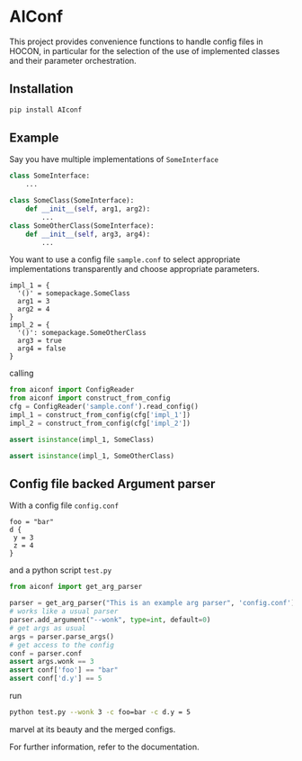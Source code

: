 # AIConf
This project provides convenience functions to handle config files in HOCON, in particular for the selection of the use of implemented classes and their parameter orchestration.

## Installation
```bash
pip install AIconf
```

## Example

Say you have multiple implementations of `SomeInterface`
```python
class SomeInterface:
    ...

class SomeClass(SomeInterface):
    def __init__(self, arg1, arg2):
        ...
class SomeOtherClass(SomeInterface):
    def __init__(self, arg3, arg4):
        ...
```
You want to use a config file `sample.conf` to select appropriate implementations transparently and choose appropriate parameters.
```hocon
impl_1 = {
  '()' = somepackage.SomeClass
  arg1 = 3
  arg2 = 4
}
impl_2 = {
  '()': somepackage.SomeOtherClass
  arg3 = true
  arg4 = false
}
```
calling
```python
from aiconf import ConfigReader
from aiconf import construct_from_config
cfg = ConfigReader('sample.conf').read_config()
impl_1 = construct_from_config(cfg['impl_1'])
impl_2 = construct_from_config(cfg['impl_2'])

assert isinstance(impl_1, SomeClass)

assert isinstance(impl_1, SomeOtherClass)
```
## Config file backed Argument parser
With a config file `config.conf`
```hocon
foo = "bar"
d {
 y = 3
 z = 4
}

```

and a python script `test.py`
```python
from aiconf import get_arg_parser

parser = get_arg_parser("This is an example arg parser", 'config.conf')
# works like a usual parser
parser.add_argument("--wonk", type=int, default=0)
# get args as usual
args = parser.parse_args()
# get access to the config
conf = parser.conf
assert args.wonk == 3
assert conf['foo'] == "bar"
assert conf['d.y'] == 5
```
run
```bash
python test.py --wonk 3 -c foo=bar -c d.y = 5
```

marvel at its beauty and the merged configs.

For further information, refer to the documentation.
